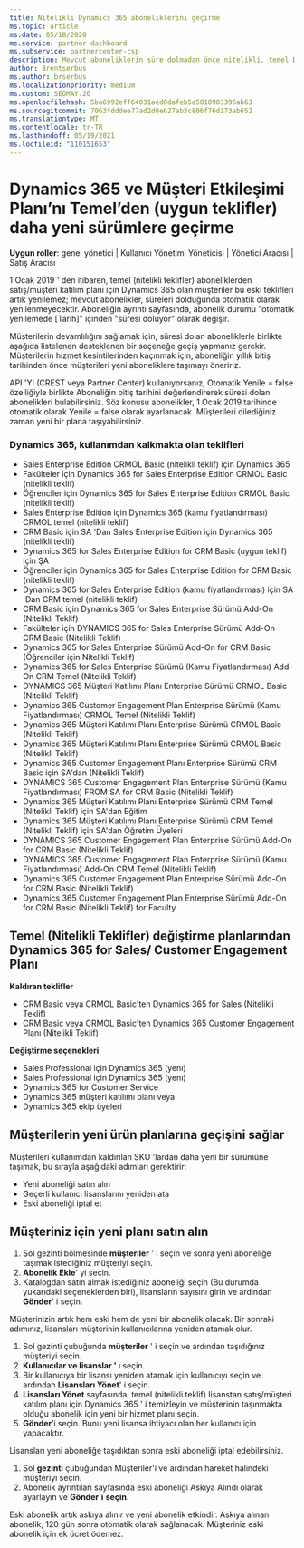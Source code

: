 ```yaml
---
title: Nitelikli Dynamics 365 aboneliklerini geçirme
ms.topic: article
ms.date: 05/18/2020
ms.service: partner-dashboard
ms.subservice: partnercenter-csp
description: Mevcut aboneliklerin süre dolmadan önce nitelikli, temel Dynamics 365 aboneliklerinden yeni bir aboneliğe nasıl geçiş yapılacağını öğrenin.
author: Brentserbus
ms.author: brserbus
ms.localizationpriority: medium
ms.custom: SEOMAY.20
ms.openlocfilehash: 5ba6992eff64031aed0dafeb5a5010983396ab63
ms.sourcegitcommit: 7063fdddee77ad2d8e627ab3c806f76d173ab652
ms.translationtype: MT
ms.contentlocale: tr-TR
ms.lasthandoff: 05/19/2021
ms.locfileid: "110151653"
---
```

# <a name="migrate-dynamics-365-and-customer-engagement-plan-from-basic-qualified-offers-to-newer-versions"></a>Dynamics 365 ve Müşteri Etkileşimi Planı’nı Temel’den (uygun teklifler) daha yeni sürümlere geçirme

**Uygun roller**: genel yönetici | Kullanıcı Yönetimi Yöneticisi | Yönetici Aracısı | Satış Aracısı

1 Ocak 2019 ' den itibaren, temel (nitelikli teklifler) aboneliklerden satış/müşteri katılım planı için Dynamics 365 olan müşteriler bu eski teklifleri artık yenilemez; mevcut abonelikler, süreleri dolduğunda otomatik olarak yenilenmeyecektir. Aboneliğin ayrıntı sayfasında, abonelik durumu "otomatik yenilemede [Tarih]" içinden "süresi doluyor" olarak değişir. 

Müşterilerin devamlılığını sağlamak için, süresi dolan aboneliklerle birlikte aşağıda listelenen desteklenen bir seçeneğe geçiş yapmanız gerekir. Müşterilerin hizmet kesintilerinden kaçınmak için, aboneliğin yıllık bitiş tarihinden önce müşterileri yeni aboneliklere taşımayı öneririz.

API 'YI (CREST veya Partner Center) kullanıyorsanız, Otomatik Yenile = false özelliğiyle birlikte Aboneliğin bitiş tarihini değerlendirerek süresi dolan abonelikleri bulabilirsiniz. Söz konusu abonelikler, 1 Ocak 2019 tarihinde otomatik olarak Yenile = false olarak ayarlanacak. Müşterileri dilediğiniz zaman yeni bir plana taşıyabilirsiniz. 

### <a name="the-dynamics-365-offers-being-retired"></a>Dynamics 365, kullanımdan kalkmakta olan teklifleri

- Sales Enterprise Edition CRMOL Basic (nitelikli teklif) için Dynamics 365
- Fakülteler için Dynamics 365 for Sales Enterprise Edition CRMOL Basic (nitelikli teklif)
- Öğrenciler için Dynamics 365 for Sales Enterprise Edition CRMOL Basic (nitelikli teklif)
- Sales Enterprise Edition için Dynamics 365 (kamu fiyatlandırması) CRMOL temel (nitelikli teklif)
- CRM Basic için SA 'Dan Sales Enterprise Edition için Dynamics 365 (nitelikli teklif)
- Dynamics 365 for Sales Enterprise Edition for CRM Basic (uygun teklif) için ŞA
- Öğrenciler için Dynamics 365 for Sales Enterprise Edition for CRM Basic (nitelikli teklif)
- Dynamics 365 for Sales Enterprise Edition (kamu fiyatlandırması) için SA 'Dan CRM temel (nitelikli teklif)
- CRM Basic için Dynamics 365 for Sales Enterprise Sürümü Add-On (Nitelikli Teklif)
- Fakülteler için DYNAMICS 365 for Sales Enterprise Sürümü Add-On CRM Basic (Nitelikli Teklif)
- Dynamics 365 for Sales Enterprise Sürümü Add-On for CRM Basic (Öğrenciler için Nitelikli Teklif)
- Dynamics 365 for Sales Enterprise Sürümü (Kamu Fiyatlandırması) Add-On CRM Temel (Nitelikli Teklif)
- DYNAMICS 365 Müşteri Katılımı Planı Enterprise Sürümü CRMOL Basic (Nitelikli Teklif)
- Dynamics 365 Customer Engagement Plan Enterprise Sürümü (Kamu Fiyatlandırması) CRMOL Temel (Nitelikli Teklif)
- Dynamics 365 Müşteri Katılımı Planı Enterprise Sürümü CRMOL Basic (Nitelikli Teklif)
- Dynamics 365 Müşteri Katılımı Planı Enterprise Sürümü CRMOL Basic (Nitelikli Teklif)
- Dynamics 365 Customer Engagement Planı Enterprise Sürümü CRM Basic için SA'dan (Nitelikli Teklif)
- DYNAMICS 365 Customer Engagement Plan Enterprise Sürümü (Kamu Fiyatlandırması) FROM SA for CRM Basic (Nitelikli Teklif)
- Dynamics 365 Müşteri Katılımı Planı Enterprise Sürümü CRM Temel (Nitelikli Teklif) için SA'dan Eğitim
- Dynamics 365 Müşteri Katılımı Planı Enterprise Sürümü CRM Temel (Nitelikli Teklif) için SA'dan Öğretim Üyeleri
- DYNAMICS 365 Customer Engagement Plan Enterprise Sürümü Add-On for CRM Basic (Nitelikli Teklif)
- DYNAMICS 365 Customer Engagement Plan Enterprise Sürümü (Kamu Fiyatlandırması) Add-On CRM Temel (Nitelikli Teklif)
- Dynamics 365 Customer Engagement Plan Enterprise Sürümü Add-On for CRM Basic (Nitelikli Teklif)
- Dynamics 365 Customer Engagement Plan Enterprise Sürümü Add-On for CRM Basic (Nitelikli Teklif) for Faculty



## <a name="dynamics-365-for-sales-customer-engagement-plan-from-basic-qualified-offers-replacement-plans"></a>Temel (Nitelikli Teklifler) değiştirme planlarından Dynamics 365 for Sales/ Customer Engagement Planı

**Kaldıran teklifler**   

- CRM Basic veya CRMOL Basic'ten Dynamics 365 for Sales (Nitelikli Teklif)
- CRM Basic veya CRMOL Basic'ten Dynamics 365 Customer Engagement Planı (Nitelikli Teklif)

**Değiştirme seçenekleri**
- Sales Professional için Dynamics 365 (yenı)
- Sales Professional için Dynamics 365 (yenı)
- Dynamics 365 for Customer Service
- Dynamics 365 müşteri katılımı planı veya
- Dynamics 365 ekip üyeleri



## <a name="transition-customers-to-new-product-plans"></a>Müşterilerin yeni ürün planlarına geçişini sağlar

Müşterileri kullanımdan kaldırılan SKU 'lardan daha yeni bir sürümüne taşımak, bu sırayla aşağıdaki adımları gerektirir:

- Yeni aboneliği satın alın
- Geçerli kullanıcı lisanslarını yeniden ata
- Eski aboneliği iptal et

## <a name="purchase-the-new-plan-for-your-customer"></a>Müşteriniz için yeni planı satın alın

1. Sol gezinti bölmesinde **müşteriler** ' i seçin ve sonra yeni aboneliğe taşımak istediğiniz müşteriyi seçin.
2. **Abonelik Ekle**' yi seçin.
3. Katalogdan satın almak istediğiniz aboneliği seçin (Bu durumda yukarıdaki seçeneklerden biri), lisansların sayısını girin ve ardından **Gönder**' i seçin. 

Müşterinizin artık hem eski hem de yeni bir abonelik olacak. Bir sonraki adımınız, lisansları müşterinin kullanıcılarına yeniden atamak olur.

1. Sol gezinti çubuğunda **müşteriler** ' i seçin ve ardından taşıdığınız müşteriyi seçin.
2. **Kullanıcılar ve lisanslar ' ı** seçin.
3. Bir kullanıcıya bir lisansı yeniden atamak için kullanıcıyı seçin ve ardından **Lisansları Yönet**' i seçin. 
4. **Lisansları Yönet** sayfasında, temel (nitelikli teklif) lisanstan satış/müşteri katılım planı için Dynamics 365 ' i temizleyin ve müşterinin taşınmakta olduğu abonelik için yeni bir hizmet planı seçin. 
5. **Gönder**’i seçin. Bunu yeni lisansa ihtiyacı olan her kullanıcı için yapacaktır. 

Lisansları yeni aboneliğe taşıdıktan sonra eski aboneliği iptal edebilirsiniz. 

1. Sol **gezinti** çubuğundan Müşteriler'i ve ardından hareket halindeki müşteriyi seçin.
2. Abonelik ayrıntıları sayfasında eski aboneliği Askıya Alındı olarak ayarlayın ve **Gönder'i** **seçin.**

Eski abonelik artık askıya alınır ve yeni abonelik etkindir. Askıya alınan abonelik, 120 gün sonra otomatik olarak sağlanacak. Müşteriniz eski abonelik için ek ücret ödemez.
 

 



